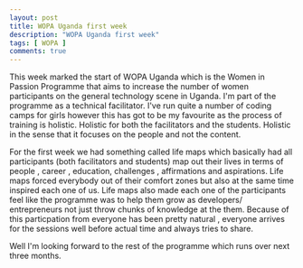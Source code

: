 ```yaml
---
layout: post
title: WOPA Uganda first week
description: "WOPA Uganda first week"
tags: [ WOPA ]
comments: true
---
```


This week marked the start of WOPA Uganda which is the Women in Passion Programme that aims to increase the number of women participants on the general technology scene in Uganda. I'm part of the programme as a technical facilitator. I've run quite a number of coding camps for girls however this has got to be my favourite as the process of training is holistic. Holistic for both the facilitators and the students.  Holistic in the sense that it focuses on the people and not the content.

For the  first week we had something called life maps which basically had all participants (both facilitators and students) map out their lives in terms of people , career , education, challenges , affirmations and aspirations.  Life maps forced everybody out of their comfort zones but also at the same time inspired each one of us. Life maps also made each one of the participants feel like the programme was to help them grow as developers/ entrepreneurs not just throw chunks of knowledge at the them. Because of this particpation from everyone has been pretty natural , everyone arrives for the sessions well before actual time and always tries to share.

Well  I'm looking forward to the rest of the programme which runs over next three months.
